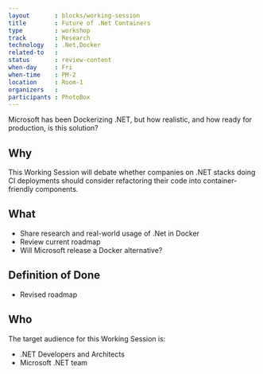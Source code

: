 ```yaml
---
layout       : blocks/working-session
title        : Future of .Net Containers
type         : workshop
track        : Research
technology   : .Net,Docker
related-to   :
status       : review-content
when-day     : Fri
when-time    : PM-2
location     : Room-1
organizers   :
participants : PhotoBox
---
```


Microsoft has been Dockerizing .NET, but how realistic, and how ready for production, is this solution?

## Why

This Working Session will debate whether companies on .NET stacks doing CI deployments should consider refactoring their code into container-friendly components.

## What

 - Share research and real-world usage of .Net in Docker
 - Review current roadmap
 - Will Microsoft release a Docker alternative?
 
## Definition of Done

- Revised roadmap

## Who

The target audience for this Working Session is:

 - .NET Developers and Architects
 - Microsoft .NET team
